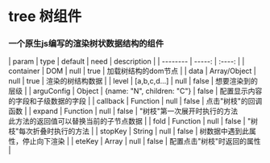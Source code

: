 # tree 树组件
### 一个原生js编写的渲染树状数据结构的组件
| param        | type          |  default                   |   need   | description                     |
| --------     | -----:        |  :----:                    |
| container    | DOM           |   null                     |   true   | 加载树结构的dom节点               |
| data         | Array/Object  |   null                     |   true   | 渲染的树结构数据                  |
| level        | [a,b,c,d...]  |   null                     |   false  | 想要渲染到的层级                  |
| arguConfig   | Object        | {name: "N", children: "C"} |   false  | 配置显示内容的字段和子级数据的字段  | 
| callback     | Function      |   null                     |   false  | 点击"树枝"的回调函数              |
| expand       | Function      |   null                     |   false  | "树枝"第一次展开时执行的方法         
此方法的返回值可以替换当前的子节点数据 |
| fold         | Function      |   null                     |   false  | "树枝"每次折叠时执行的方法         |
| stopKey      | String        |   null                     |   false  | 树数据中遇到此属性，停止向下渲染    |
| eteKey       | Array         |   null                     |   false  | 配置点击"树枝"时返回的属性         |